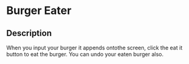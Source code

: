 # Burger Eater

## Description
When you input your burger it appends ontothe screen, click the eat it button to eat the burger. You can undo your eaten burger also.


